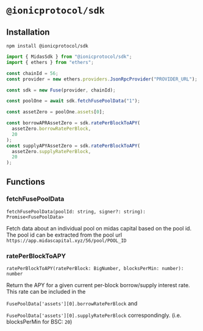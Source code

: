 # `@ionicprotocol/sdk`

## Installation

`npm install @ionicprotocol/sdk`

```typescript
import { MidasSdk } from "@ionicprotocol/sdk";
import { ethers } from "ethers";

const chainId = 56;
const provider = new ethers.providers.JsonRpcProvider("PROVIDER_URL");

const sdk = new Fuse(provider, chainId);

const poolOne = await sdk.fetchFusePoolData("1");

const assetZero = poolOne.assets[0];

const borrowAPRAssetZero = sdk.ratePerBlockToAPY(
  assetZero.borrowRatePerBlock,
  20
);
const supplyAPYAssetZero = sdk.ratePerBlockToAPY(
  assetZero.supplyRatePerBlock,
  20
);
```

## Functions

### fetchFusePoolData

`fetchFusePoolData(poolId: string, signer?: string): Promise<FusePoolData>`

Fetch data about an individual pool on midas capital based on the pool id. The pool id can be extracted from the pool url `https://app.midascapital.xyz/56/pool/POOL_ID`

### ratePerBlockToAPY

`ratePerBlockToAPY(ratePerBlock: BigNumber, blocksPerMin: number): number`

Return the APY for a given current per-block borrow/supply interest rate. This rate can be included in the

`FusePoolData['assets'][0].borrowRatePerBlock`
and

`FusePoolData['assets'][0].supplyRatePerBlock`
correspondingly. (i.e. blocksPerMin for BSC: `20`)
